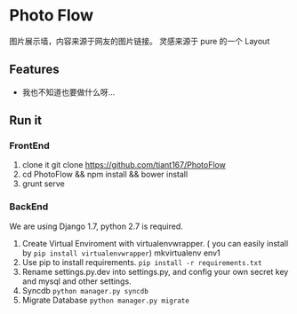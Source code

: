 # Photo Flow
图片展示墙，内容来源于网友的图片链接。
灵感来源于 pure 的一个 Layout
## Features
- 我也不知道也要做什么呀…

## Run it
### FrontEnd
1. clone it git clone https://github.com/tiant167/PhotoFlow
2. cd PhotoFlow && npm install && bower install
3. grunt serve
### BackEnd
We are using Django 1.7, python 2.7 is required.
1. Create Virtual Enviroment with virtualenvwrapper. ( you can easily install by `pip install virtualenvwrapper`)
        mkvirtualenv env1
2. Use pip to install requirements. `pip install -r requirements.txt`
2. Rename settings.py.dev into settings.py, and config your own secret key and mysql and other settings.
3. Syncdb `python manager.py syncdb`
5. Migrate Database `python manager.py migrate`
